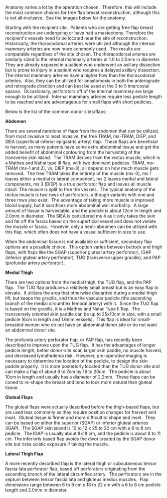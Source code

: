 Anatomy varies a lot by the operation chosen.  Therefore, this will include the most common choices for free flap breast reconstruction, although this is not all-inclusive.  See the images below for the anatomy.

Starting with the recipient site.  Patients who are getting free flap breast reconstruction are undergoing or have had a mastectomy. Therefore the recipient's vessels need to be located near the site of reconstruction.  Historically, the thoracodorsal arteries were utilized although the internal mammary arteries are now more commonly used.  The results are comparable regardless of the site chosen. The thoracodorsal arteries are similarly sized to the internal mammary arteries at 1.0 to 2.5mm in diameter. They are already exposed in a patient who underwent an axillary dissection but is prone to injury in a patient who requires a delayed axillary dissection.  The internal mammary arteries have a higher flow than the thoracodorsal arteries.  Also, they can be utilized for anastomosis in both the anterograde and retrograde direction and can best be used at the 3 to 5 intercostal spaces.  Occasionally, perforators off of the internal mammary are large enough to be utilized.  Internal mammary arteries require less pedicle length to be reached and are advantageous for small flaps with short pedicles.

Below is the list of the common donor sites/flaps:

**Abdomen**

There are several iterations of flaps from the abdomen that can be utilized, from most invasive to least invasive, the free TRAM, ms-TRAM, DIEP, and SIEA (superficial inferior epigastric artery) flap.  These flaps are beneficial to harvest, as many patients have some extra abdominal tissue and get the added benefit of abdominal contouring from the harvesting of the transverse skin island.  The TRAM derives from the rectus muscle, which is a Mathes and Nahai type III flap, with two dominant pedicles. TRAM, ms-TRAM (ms-1 and 2), vs. DIEP (ms-3), all depend on how much muscle gets removed.  The free TRAM takes the entirety of the muscle (ms-0), ms 1 leaves either a medial or lateral component, ms 2 leaves medial and lateral components, ms 3 (DIEP) is a true perforator flap and leaves all muscle intact. The muscle is split to free the vessels.  The typical anatomy of the rectus muscle is two rows of perforators, although variants with one and three rows also exist.  The advantage of taking more muscle is improved blood supply, but it sacrifices more abdominal wall morbidity.  A large amount of tissue is harvestable, and the pedicle is about 12cm in length and 2.0mm in diameter.  The SIEA is considered ms 4 as it only takes the skin and fat off the fascia based on the superficial vessel and does not violate the muscle or fascia.  However, only a hemi-abdomen can be utilized with this flap, which often does not have a vessel sufficient in size to use.

When the abdominal tissue is not available or sufficient, secondary flap options are a possible choice.  This option varies between buttock and thigh flaps, with flaps like the SGAP (superior gluteal artery perforator), IGAP (inferior gluteal artery perforator), TUG (transverse upper gracilis), and PAP (profundal artery perforator).

**Medial Thigh**

There are two options from the medial thigh, the TUG flap, and the PAP flap.  The TUG flap produces a relatively small breast but is an easy flap to elevate.  It utilizes the area that otherwise discarded during a medial thigh lift, but keeps the gracilis, and thus the vascular pedicle (the ascending branch of the medial circumflex femoral artery) with it.  Since the TUG flap is based on the gracilis, it is a Mathes and Nahai Type II flap.  The transversely oriented skin paddle can be up to 25x10cm in size, with a small pedicle (6cm in length and 1.6mm vessels).  This flap is ideal for small-breasted women who do not have an abdominal donor site or do not want an abdominal donor site.

The profunda artery perforator flap, or PAP flap, has recently been described to improve upon the TUG flap.  It has the advantages of longer pedicle length, better donor-site scar, larger skin paddle, no muscle harvest, and decreased lymphedema risk.  However, pre-operative imaging is necessary to determine the location of the pedicle, to design the skin paddle properly.  It is more posteriorly located than the TUG donor site and can make a flap of about 6 to 7cm by 18 to 20cm.  The pedicle is about 10cm in length and usually has a diameter of 2.2mm.  These flaps can be coned to re-shape the breast and tend to look more natural than gluteal tissue.

**Gluteal Flaps**

The gluteal flaps were actually described before the thigh-based flaps, but are used less commonly as they require position changes for harvest and inset.  Gluteal tissue is firmer and more difficult to shape and inset.  They can be based on either the superior (SGAP) or inferior gluteal arteries (IGAP).  The SGAP skin island is 10 to 12 x 25 to 32 cm with a 6 to 8 cm pedicle.  The IGAP is usually about 8x18 cm, and the pedicle is about 8 to 11 cm. The inferiorly based flap avoids the divot created by the SGAP donor site but risks sciatic exposure if taking the muscle.

**Lateral Thigh Flap**

A more recently described flap is the lateral thigh or subcutaneous tensor fascia lata perforator flap, based off perforators originating from the ascending branch of the lateral circumflex artery.  The perforators are in the septum between tensor fascia lata and gluteus medius muscles.  Flap dimensions range between 6 to 9 cm x 18 to 22 cm with a 6 to 8 cm pedicle length and 2.0mm in diameter.